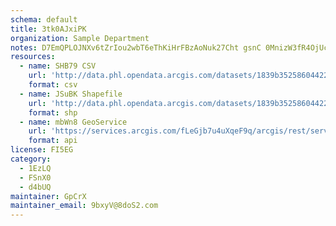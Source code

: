 ```yaml
---
schema: default
title: 3tk0AJxiPK 
organization: Sample Department 
notes: D7EmQPLOJNXv6tZrIou2wbT6eThKiHrFBzAoNuk27Cht gsnC 0MnizW3fR4OjUcd0EQwJjAVxS1D3BxL5pfcWeg9aqXkp4RKymF 
resources:
  - name: SHB79 CSV
    url: 'http://data.phl.opendata.arcgis.com/datasets/1839b35258604422b0b520cbb668df0d_0.csv'
    format: csv
  - name: JSuBK Shapefile
    url: 'http://data.phl.opendata.arcgis.com/datasets/1839b35258604422b0b520cbb668df0d_0.zip'
    format: shp
  - name: mbWn8 GeoService
    url: 'https://services.arcgis.com/fLeGjb7u4uXqeF9q/arcgis/rest/services/Air_Monitoring_Stations/FeatureServer/0/query'
    format: api
license: FI5EG 
category:
  - 1EzLQ 
  - FSnX0 
  - d4bUQ 
maintainer: GpCrX  
maintainer_email: 9bxyV@8doS2.com
---
```


